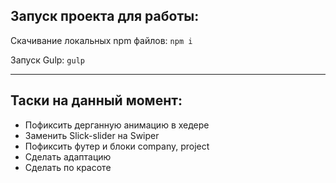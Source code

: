 ## Запуск проекта для работы:

Скачивание локальных npm файлов: 
`npm i`

Запуск Gulp: 
`gulp`

____
## Таски на данный момент:
- Пофиксить дерганную анимацию в хедере
- Заменить Slick-slider на Swiper
- Пофиксить футер и блоки company, project
- Сделать адаптацию
- Сделать по красоте

